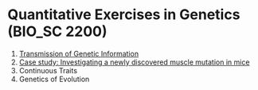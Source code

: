 # Quantitative Exercises in Genetics (BIO_SC 2200)

1. [Transmission of Genetic Information](./TGI)
1. [Case study: Investigating a newly discovered muscle mutation in mice](./TGI-Case-Study)
1. Continuous Traits
1. Genetics of Evolution